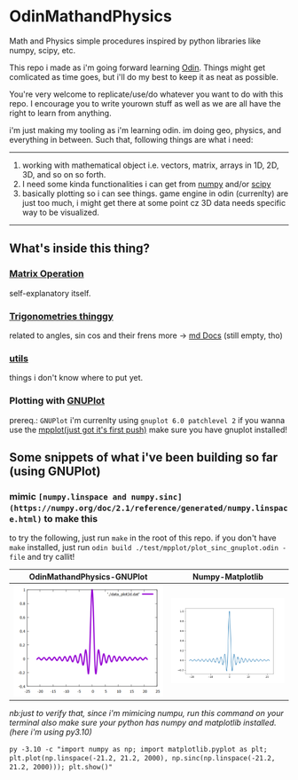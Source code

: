 # OdinMathandPhysics
Math and Physics simple procedures inspired by python libraries like numpy, scipy, etc.

This repo i made as i'm going forward learning [Odin](https://github.com/odin-lang/Odin). Things might get comlicated as time goes, but i'll do
my best to keep it as neat as possible.

You're very welcome to replicate/use/do whatever you want to do
with this repo. I encourage you to write yourown stuff as well
as we are all have the right to learn from anything.

i'm just making my tooling as i'm learning odin. im doing geo, physics, and everything in between.
Such that, following things are what i need:

---

1. working with mathematical object i.e. vectors, matrix, arrays in 1D, 2D, 3D, and so on so forth.
2. I need some kinda functionalities i can get from [numpy](https://github.com/numpy/numpy) and/or [scipy](https://github.com/scipy/scipy)
3. basically plotting so i can see things. game engine in odin (currenlty) are just too much, i might get there at some point cz 3D data needs specific way to be visualized.

---

## What's inside this thing?

### [Matrix Operation](./mathandphysics/matrixoperations.odin)

self-explanatory itself.

### [Trigonometries thinggy](./mathandphysics/trigonometries.odin)

related to angles, sin cos and their frens
more -> [md Docs](./md_docs/trigonometries.md) (still empty, tho)

### [utils](./mathandphysics/utils.odin)

things i don't know where to put yet.

### Plotting with [ GNUPlot ](https://sourceforge.net/projects/gnuplot/)

prereq.: `GNUPlot`
i'm currenlty using `gnuplot 6.0 patchlevel 2`
if you wanna use the [mpplot(just got it's first push)](./mpplot) make sure you have gnuplot installed!

## Some snippets of what i've been building so far (using GNUPlot)

### mimic `[numpy.linspace and numpy.sinc](https://numpy.org/doc/2.1/reference/generated/numpy.linspace.html)` to make this

to try the following, just run `make` in the root of this repo.
if you don't have `make` installed, just run `odin build ./test/mpplot/plot_sinc_gnuplot.odin -file` and try callit!


| OdinMathandPhysics-GNUPlot | Numpy-Matplotlib |
| -------------- | --------------- |
| ![sinc function](./md_docs/assets/test_odingnuplot.png) | ![sinc function with numpy and matplotlib](./md_docs/assets/test_odin_matplotlib.png) |


_nb:just to verify that, since i'm mimicing numpu, run this command on your terminal
also make sure your python has numpy and matplotlib installed. (here i'm using py3.10)_
```
py -3.10 -c "import numpy as np; import matplotlib.pyplot as plt; plt.plot(np.linspace(-21.2, 21.2, 2000), np.sinc(np.linspace(-21.2, 21.2, 2000))); plt.show()"
```
